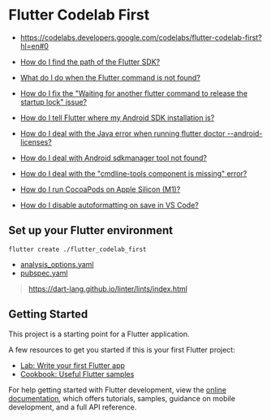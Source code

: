 # Flutter Codelab First

- https://codelabs.developers.google.com/codelabs/flutter-codelab-first?hl=en#0


- [How do I find the path of the Flutter SDK?](https://stackoverflow.com/questions/50236128/how-to-find-the-path-of-flutter-sdk)
- [What do I do when the Flutter command is not found?](https://stackoverflow.com/questions/50652071/flutter-command-not-found)
- [How do I fix the "Waiting for another flutter command to release the startup lock" issue?](https://stackoverflow.com/questions/51679269/waiting-for-another-flutter-command-to-release-the-startup-lock)
- [How do I tell Flutter where my Android SDK installation is?](https://stackoverflow.com/questions/59647791/android-studio-not-installed-when-run-flutter-doctor-while-android-studio-in)
- [How do I deal with the Java error when running flutter doctor --android-licenses?](https://stackoverflow.com/questions/61993738/flutter-doctor-android-licenses-gives-a-java-error)
- [How do I deal with Android sdkmanager tool not found?](https://stackoverflow.com/questions/60475481/flutter-doctor-error-android-sdkmanager-tool-not-found-windows/)
- [How do I deal with the "cmdline-tools component is missing" error?](https://stackoverflow.com/questions/68236007/i-am-getting-error-cmdline-tools-component-is-missing-after-installing-flutter)
- [How do I run CocoaPods on Apple Silicon (M1)?](https://stackoverflow.com/questions/64901180/how-to-run-cocoapods-on-apple-silicon-m1)
- [How do I disable autoformatting on save in VS Code?](https://stackoverflow.com/questions/62889725/disable-autoformat-in-vs-code-for-dart)


## Set up your Flutter environment

```shell
flutter create ./flutter_codelab_first
```

- [analysis_options.yaml](./analysis_options.yaml)
- [pubspec.yaml](./pubspec.yaml)

> https://dart-lang.github.io/linter/lints/index.html




## Getting Started

This project is a starting point for a Flutter application.

A few resources to get you started if this is your first Flutter project:

- [Lab: Write your first Flutter app](https://docs.flutter.dev/get-started/codelab)
- [Cookbook: Useful Flutter samples](https://docs.flutter.dev/cookbook)

For help getting started with Flutter development, view the
[online documentation](https://docs.flutter.dev/), which offers tutorials,
samples, guidance on mobile development, and a full API reference.
